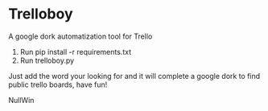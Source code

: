 # Trelloboy

A google dork automatization tool for Trello

1. Run  pip install -r requirements.txt
2. Run trelloboy.py

Just add the word your looking for and it will complete a google dork to find public trello boards, have fun!

NullWin
